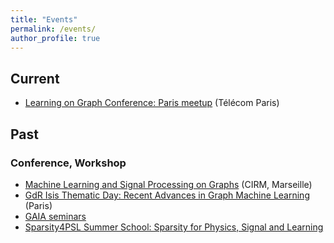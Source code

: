 ```yaml
---
title: "Events"
permalink: /events/
author_profile: true
---
```


## Current

- [Learning on Graph Conference: Paris meetup](https://sites.google.com/view/learning-on-graph-paris-meetup/home) (Télécom Paris)

## Past

### Conference, Workshop

- [Machine Learning and Signal Processing on Graphs](https://conferences.cirm-math.fr/2588.html) (CIRM, Marseille)
- [GdR Isis Thematic Day: Recent Advances in Graph Machine Learning](/gml2022/) (Paris)
- [GAIA seminars](https://gaia.gricad-pages.univ-grenoble-alpes.fr/seminar/)
- [Sparsity4PSL Summer School: Sparsity for Physics, Signal and Learning](https://sparsity4psl.github.io)
